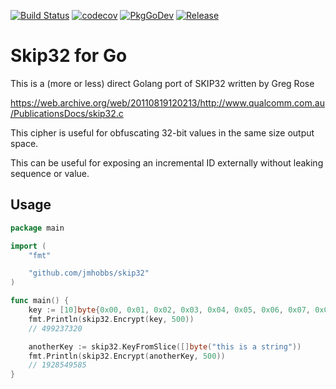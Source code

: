 [![Build Status](https://circleci.com/gh/jmhobbs/skip32/tree/main.svg?style=shield)](https://circleci.com/gh/jmhobbs/skip32/tree/main)
[![codecov](https://codecov.io/gh/jmhobbs/skip32/branch/main/graph/badge.svg)](https://codecov.io/gh/jmhobbs/skip32)
[![PkgGoDev](https://pkg.go.dev/badge/github.com/jmhobbs/skip32)](https://pkg.go.dev/github.com/jmhobbs/skip32)
[![Release](https://img.shields.io/github/release/jmhobbs/skip32.svg?style=flat-square)](https://github.com/jmhobbs/skip32/releases/latest)

# Skip32 for Go

This is a (more or less) direct Golang port of SKIP32 written by Greg Rose

https://web.archive.org/web/20110819120213/http://www.qualcomm.com.au/PublicationsDocs/skip32.c

This cipher is useful for obfuscating 32-bit values in the same size output space.

This can be useful for exposing an incremental ID externally without leaking sequence or value.

## Usage

```go
package main

import (
	"fmt"

	"github.com/jmhobbs/skip32"
)

func main() {
	key := [10]byte{0x00, 0x01, 0x02, 0x03, 0x04, 0x05, 0x06, 0x07, 0x08, 0x09}
	fmt.Println(skip32.Encrypt(key, 500))
	// 499237320

	anotherKey := skip32.KeyFromSlice([]byte("this is a string"))
	fmt.Println(skip32.Encrypt(anotherKey, 500))
	// 1928549585
}
```